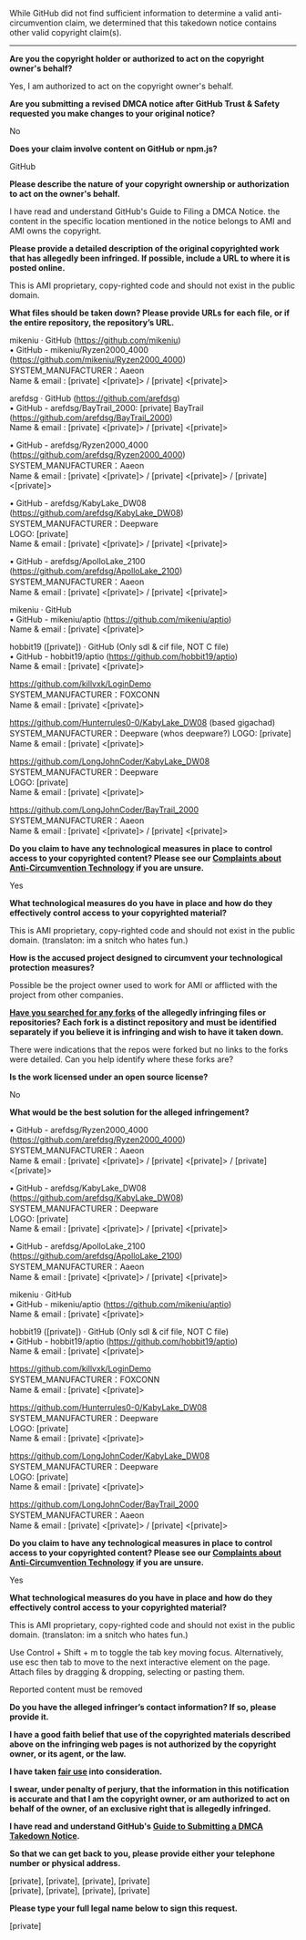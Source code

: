 While GitHub did not find sufficient information to determine a valid anti-circumvention claim, we determined that this takedown notice contains other valid copyright claim(s).

---

**Are you the copyright holder or authorized to act on the copyright owner's behalf?**

Yes, I am authorized to act on the copyright owner's behalf.

**Are you submitting a revised DMCA notice after GitHub Trust & Safety requested you make changes to your original notice?**

No

**Does your claim involve content on GitHub or npm.js?**

GitHub

**Please describe the nature of your copyright ownership or authorization to act on the owner's behalf.**

I have read and understand GitHub's Guide to Filing a DMCA Notice. the content in the specific location mentioned in the notice belongs to AMI and AMI owns the copyright.

**Please provide a detailed description of the original copyrighted work that has allegedly been infringed. If possible, include a URL to where it is posted online.**

This is AMI proprietary, copy-righted code and should not exist in the public domain.

**What files should be taken down? Please provide URLs for each file, or if the entire repository, the repository’s URL.**

mikeniu · GitHub (https://github.com/mikeniu)  
• GitHub - mikeniu/Ryzen2000_4000 (https://github.com/mikeniu/Ryzen2000_4000)  
SYSTEM_MANUFACTURER：Aaeon  
Name & email : [private] <[private]> / [private] <[private]>

arefdsg · GitHub (https://github.com/arefdsg)  
• GitHub - arefdsg/BayTrail_2000: [private] BayTrail (https://github.com/arefdsg/BayTrail_2000)  
Name & email : [private] <[private]> / [private] <[private]>  

• GitHub - arefdsg/Ryzen2000_4000 (https://github.com/arefdsg/Ryzen2000_4000)  
SYSTEM_MANUFACTURER：Aaeon  
Name & email : [private] <[private]> / [private] <[private]> / [private] <[private]>  

• GitHub - arefdsg/KabyLake_DW08 (https://github.com/arefdsg/KabyLake_DW08)  
SYSTEM_MANUFACTURER：Deepware  
LOGO: [private]  
Name & email : [private] <[private]> / [private] <[private]>  

• GitHub - arefdsg/ApolloLake_2100 (https://github.com/arefdsg/ApolloLake_2100)  
SYSTEM_MANUFACTURER：Aaeon  
Name & email : [private] <[private]> / [private] <[private]>

mikeniu · GitHub  
• GitHub - mikeniu/aptio (https://github.com/mikeniu/aptio)  
Name & email : [private] <[private]>

hobbit19 ([private]) · GitHub (Only sdl & cif file, NOT C file)  
• GitHub - hobbit19/aptio (https://github.com/hobbit19/aptio)  
Name & email : [private] <[private]>  

https://github.com/killvxk/LoginDemo  
SYSTEM_MANUFACTURER：FOXCONN  
Name & email : [private] <[private]>

https://github.com/Hunterrules0-0/KabyLake_DW08  (based gigachad)
SYSTEM_MANUFACTURER：Deepware  (whos deepware?)
LOGO: [private]  
Name & email : [private] <[private]>  

https://github.com/LongJohnCoder/KabyLake_DW08  
SYSTEM_MANUFACTURER：Deepware  
LOGO: [private]  
Name & email : [private] <[private]>  

https://github.com/LongJohnCoder/BayTrail_2000  
SYSTEM_MANUFACTURER：Aaeon  
Name & email : [private] <[private]> / [private] <[private]>

**Do you claim to have any technological measures in place to control access to your copyrighted content? Please see our <a href="https://docs.github.com/articles/guide-to-submitting-a-dmca-takedown-notice#complaints-about-anti-circumvention-technology">Complaints about Anti-Circumvention Technology</a> if you are unsure.**

Yes

**What technological measures do you have in place and how do they effectively control access to your copyrighted material?**

This is AMI proprietary, copy-righted code and should not exist in the public domain. (translaton: im a snitch who hates fun.)

**How is the accused project designed to circumvent your technological protection measures?**

Possible be the project owner used to work for AMI or afflicted with the project from other companies. 

**<a href="https://docs.github.com/articles/dmca-takedown-policy#b-what-about-forks-or-whats-a-fork">Have you searched for any forks</a> of the allegedly infringing files or repositories? Each fork is a distinct repository and must be identified separately if you believe it is infringing and wish to have it taken down.**

There were indications that the repos were forked but no links to the forks were detailed. Can you help identify where these forks are?

**Is the work licensed under an open source license?**

No

**What would be the best solution for the alleged infringement?**

• GitHub - arefdsg/Ryzen2000_4000 (https://github.com/arefdsg/Ryzen2000_4000)  
SYSTEM_MANUFACTURER：Aaeon  
Name & email : [private] <[private]> / [private] <[private]> / [private] <[private]>  

• GitHub - arefdsg/KabyLake_DW08 (https://github.com/arefdsg/KabyLake_DW08)  
SYSTEM_MANUFACTURER：Deepware  
LOGO: [private]  
Name & email : [private] <[private]> / [private] <[private]>  

• GitHub - arefdsg/ApolloLake_2100 (https://github.com/arefdsg/ApolloLake_2100)  
SYSTEM_MANUFACTURER：Aaeon  
Name & email : [private] <[private]> / [private] <[private]>

mikeniu · GitHub  
• GitHub - mikeniu/aptio (https://github.com/mikeniu/aptio)  
Name & email : [private] <[private]>

hobbit19 ([private]) · GitHub (Only sdl & cif file, NOT C file)  
• GitHub - hobbit19/aptio (https://github.com/hobbit19/aptio)  
Name & email : [private] <[private]>  

https://github.com/killvxk/LoginDemo  
SYSTEM_MANUFACTURER：FOXCONN  
Name & email : [private] <[private]>

https://github.com/Hunterrules0-0/KabyLake_DW08   
SYSTEM_MANUFACTURER：Deepware  
LOGO: [private]  
Name & email : [private] <[private]>  

https://github.com/LongJohnCoder/KabyLake_DW08  
SYSTEM_MANUFACTURER：Deepware  
LOGO: [private]  
Name & email : [private] <[private]>  

https://github.com/LongJohnCoder/BayTrail_2000  
SYSTEM_MANUFACTURER：Aaeon  
Name & email : [private] <[private]> / [private] <[private]>

**Do you claim to have any technological measures in place to control access to your copyrighted content? Please see our <a href="https://docs.github.com/articles/guide-to-submitting-a-dmca-takedown-notice#complaints-about-anti-circumvention-technology">Complaints about Anti-Circumvention Technology</a> if you are unsure.**

Yes

**What technological measures do you have in place and how do they effectively control access to your copyrighted material?**

This is AMI proprietary, copy-righted code and should not exist in the public domain. (translaton: im a snitch who hates fun.)

Use Control + Shift + m to toggle the tab key moving focus. Alternatively, use esc then tab to move to the next interactive element on the page.
Attach files by dragging & dropping, selecting or pasting them.

Reported content must be removed

**Do you have the alleged infringer’s contact information? If so, please provide it.**

**I have a good faith belief that use of the copyrighted materials described above on the infringing web pages is not authorized by the copyright owner, or its agent, or the law.**

**I have taken <a href="https://www.lumendatabase.org/topics/22">fair use</a> into consideration.**

**I swear, under penalty of perjury, that the information in this notification is accurate and that I am the copyright owner, or am authorized to act on behalf of the owner, of an exclusive right that is allegedly infringed.**

**I have read and understand GitHub's <a href="https://docs.github.com/articles/guide-to-submitting-a-dmca-takedown-notice/">Guide to Submitting a DMCA Takedown Notice</a>.**

**So that we can get back to you, please provide either your telephone number or physical address.**

[private], [private], [private], [private]  
[private], [private], [private], [private]

**Please type your full legal name below to sign this request.**

[private]
